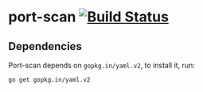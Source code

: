 # port-scan [![Build Status](https://travis-ci.org/albertogviana/port-scan.svg?branch=master)](https://travis-ci.org/albertogviana/port-scan)

Dependencies
----------------------
Port-scan depends on `gopkg.in/yaml.v2`, to install  it, run:

```bash
go get gopkg.in/yaml.v2
```